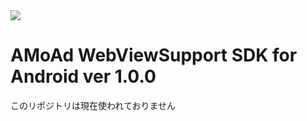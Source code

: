 <img src="http://www.amoad.com/images/logo.png">

# AMoAd WebViewSupport SDK for Android ver 1.0.0

このリポジトリは現在使われておりません
